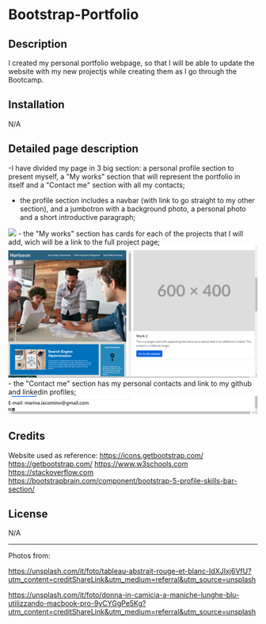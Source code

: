 # Bootstrap-Portfolio


## Description

 I created my personal portfolio webpage, so that I will be able to update the website with my new projectjs while creating them as I go through the Bootcamp.

## Installation

N/A

## Detailed page description

-I have divided my page in 3 big section: a personal profile section to present myself, a "My works" section that will represent the portfolio in itself and a "Contact me" section with all my contacts;
- the profile section includes a navbar (with link to go straight to my other section), and a jumbotron with a background photo, a personal photo and a short introductive paragraph;
<img src="./images/Screenshot header.png">
- the "My works" section has cards for each of the projects that I will add, wich will be a link to the full project page;
<img src="./images/screenshot my works.png">
- the "Contact me" section has my personal contacts and link to my github and linkedin profiles;
<img src="./images/Screenshot footer.png">

## Credits

Website used as reference:
https://icons.getbootstrap.com/
https://getbootstrap.com/
https://www.w3schools.com
https://stackoverflow.com
https://bootstrapbrain.com/component/bootstrap-5-profile-skills-bar-section/


## License

N/A

---

Photos from:

https://unsplash.com/it/foto/tableau-abstrait-rouge-et-blanc-IdXJIxj6VfU?utm_content=creditShareLink&utm_medium=referral&utm_source=unsplash

https://unsplash.com/it/foto/donna-in-camicia-a-maniche-lunghe-blu-utilizzando-macbook-pro-9yCYGgPe5Kg?utm_content=creditShareLink&utm_medium=referral&utm_source=unsplash
